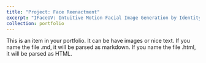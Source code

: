 ```yaml
---
title: "Project: Face Reenactment"
excerpt: "IFaceUV: Intuitive Motion Facial Image Generation by Identity Preservation via UV map <br/><img src='/images/IFaceUV_gif.gif'>"
collection: portfolio
---
```


This is an item in your portfolio. It can be have images or nice text. If you name the file .md, it will be parsed as markdown. If you name the file .html, it will be parsed as HTML. 
